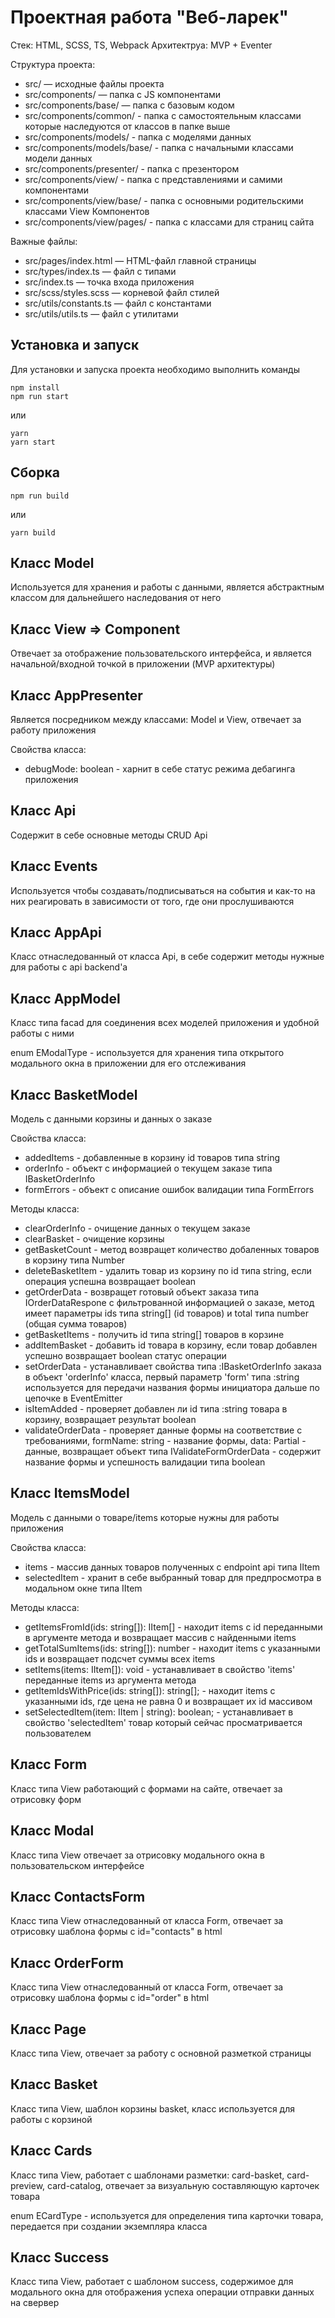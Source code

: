 # Проектная работа "Веб-ларек"

Стек: HTML, SCSS, TS, Webpack
Архитектруа: MVP + Eventer

Структура проекта:

- src/ — исходные файлы проекта
- src/components/ — папка с JS компонентами
- src/components/base/ — папка с базовым кодом
- src/components/common/ - папка с самостоятельным классами которые наследуются от классов в папке выше
- src/components/models/ - папка с моделями данных
- src/components/models/base/ - папка с начальными классами модели данных
- src/components/presenter/ - папка с презентором
- src/components/view/ - папка с представлениями и самими компонентами
- src/components/view/base/ - папка с основными родительскими классами View Компонентов
- src/components/view/pages/ - папка с классами для страниц сайта

Важные файлы:

- src/pages/index.html — HTML-файл главной страницы
- src/types/index.ts — файл с типами
- src/index.ts — точка входа приложения
- src/scss/styles.scss — корневой файл стилей
- src/utils/constants.ts — файл с константами
- src/utils/utils.ts — файл с утилитами

## Установка и запуск

Для установки и запуска проекта необходимо выполнить команды

```
npm install
npm run start
```

или

```
yarn
yarn start
```

## Сборка

```
npm run build
```

или

```
yarn build
```

## Класс Model

Используется для хранения и работы с данными, является абстрактным классом для дальнейшего наследования от него

## Класс View => Component

Отвечает за отображение пользовательского интерфейса, и является начальной/входной точкой в приложении (MVP архитектуры)

## Класс AppPresenter

Является посредником между классами: Model и View, отвечает за работу приложения

Свойства класса:

- debugMode: boolean - харнит в себе статус режима дебагинга приложения

## Класс Api

Содержит в себе основные методы CRUD Api

## Класс Events

Используется чтобы создавать/подписываться на события и как-то на них реагировать в зависимости от того, где они прослушиваются

## Класс AppApi

Класс отнаследованный от класса Api, в себе содержит методы нужные для работы с api backend'а

## Класс AppModel

Класс типа facad для соединения всех моделей приложения и удобной работы с ними

enum EModalType - используется для хранения типа открытого модального окна в приложении для его отслеживания

## Класс BasketModel

Модель с данными корзины и данных о заказе

Свойства класса:

- addedItems - добавленные в корзину id товаров типа string
- orderInfo - объект с информацией о текущем заказе типа IBasketOrderInfo
- formErrors - объект с описание ошибок валидации типа FormErrors

Методы класса:

- clearOrderInfo - очищение данных о текущем заказе
- clearBasket - очищение корзины
- getBasketCount - метод возвращет количество добаленных товаров в корзину типа Number
- deleteBasketItem - удалить товар из корзину по id типа string, если операция успешна возвращает boolean
- getOrderData - возвращет готовый объект заказа типа IOrderDataRespone с фильтрованной информацией о заказе, метод имеет параметры ids типа string[] (id товаров) и total типа number (общая сумма товаров)
- getBasketItems - получить id типа string[] товаров в корзине
- addItemBasket - добавить id товара в корзину, если товар добавлен успешно возвращает boolean статус операции
- setOrderData - устанавливает свойства типа :IBasketOrderInfo заказа в объект 'orderInfo' класса, первый параметр 'form' типа :string используется для передачи названия формы инициатора дальше по цепочке в EventEmitter
- isItemAdded - проверяет добавлен ли id типа :string товара в корзину, возвращает результат boolean
- validateOrderData - проверяет данные формы на соответствие с требованиями, formName: string - название формы, data: Partial<IBasketOrderInfo> - данные, возвращает объект типа IValidateFormOrderData - содержит название формы и успешность валидации типа boolean

## Класс ItemsModel

Модель с данными о товаре/items которые нужны для работы приложения

Свойства класса:

- items - массив данных товаров полученных с endpoint api типа IItem
- selectedItem - хранит в себе выбранный товар для предпросмотра в модальном окне типа IItem

Методы класса:

- getItemsFromId(ids: string[]): IItem[] - находит items с id переданными в аргументе метода и возвращает массив с найденными items
- getTotalSumItems(ids: string[]): number - находит items с указанными ids и возвращает подсчет суммы всех items
- setItems(items: IItem[]): void - устанавливает в свойство 'items' переданные items из аргумента метода
- getItemIdsWithPrice(ids: string[]): string[]; - находит items с указанными ids, где цена не равна 0 и возвращает их id массивом
- setSelectedItem(item: IItem | string): boolean; - устанавливает в свойство 'selectedItem' товар который сейчас просматривается пользователем

## Класс Form

Класс типа View работающий с формами на сайте, отвечает за отрисовку форм

## Класс Modal

Класс типа View отвечает за отрисовку модального окна в пользовательском интерфейсе

## Класс ContactsForm

Класс типа View отнаследованный от класса Form, отвечает за отрисовку шаблона формы с id="contacts" в html

## Класс OrderForm

Класс типа View отнаследованный от класса Form, отвечает за отрисовку шаблона формы с id="order" в html

## Класс Page

Класс типа View, отвечает за работу с основной разметкой страницы

## Класс Basket

Класс типа View, шаблон корзины basket, класс используется для работы с корзиной

## Класс Cards

Класс типа View, работает с шаблонами разметки: card-basket, card-preview, card-catalog, отвечает за визуальную составляющую карточек товара

enum ECardType - используется для определения типа карточки товара, передается при создании экземпляра класса

## Класс Success

Класс типа View, работает с шаблоном success, содержимое для модального окна для отображения успеха операции отправки данных на свервер
